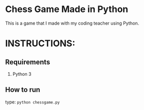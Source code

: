 # Chess Game Made in Python
This is a game that I made with my coding teacher using Python.
# INSTRUCTIONS:
## Requirements
1. Python 3
## How to run
type: `python chessgame.py`
